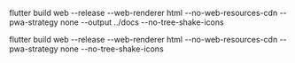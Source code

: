 flutter build web --release --web-renderer html --no-web-resources-cdn --pwa-strategy none --output ../docs --no-tree-shake-icons

flutter build web --release --web-renderer html --no-web-resources-cdn --pwa-strategy none --no-tree-shake-icons
